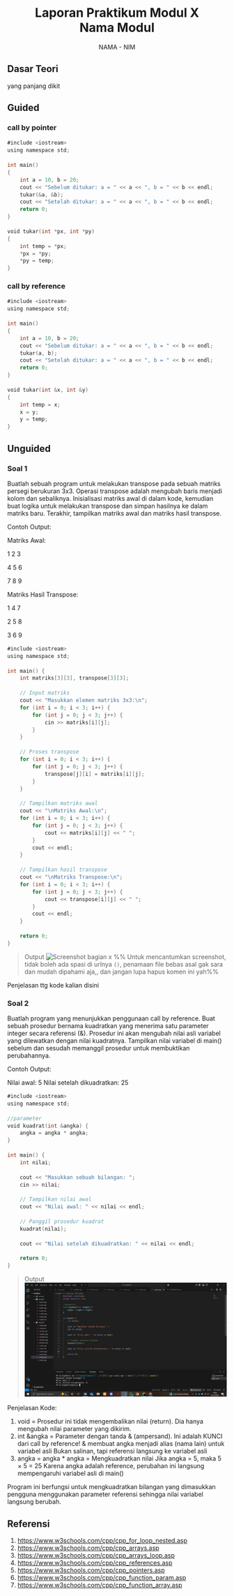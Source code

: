 # <h1 align="center">Laporan Praktikum Modul X <br> Nama Modul</h1>
<p align="center">NAMA - NIM</p>

## Dasar Teori

yang panjang dikit

## Guided

### call by pointer

```go
#include <iostream>
using namespace std;

int main()
{
    int a = 10, b = 20;
    cout << "Sebelum ditukar: a = " << a << ", b = " << b << endl;
    tukar(&a, &b);
    cout << "Setelah ditukar: a = " << a << ", b = " << b << endl;
    return 0;
}

void tukar(int *px, int *py)
{
    int temp = *px;
    *px = *py;
    *py = temp;
}
```

### call by reference

```go
#include <iostream>
using namespace std;

int main()
{
    int a = 10, b = 20;
    cout << "Sebelum ditukar: a = " << a << ", b = " << b << endl;
    tukar(a, b);
    cout << "Setelah ditukar: a = " << a << ", b = " << b << endl;
    return 0;
}

void tukar(int &x, int &y)
{
    int temp = x;
    x = y;
    y = temp;
}
```

## Unguided

### Soal 1

Buatlah sebuah program untuk melakukan transpose pada sebuah matriks persegi berukuran 3x3. Operasi transpose adalah mengubah baris menjadi kolom dan sebaliknya. Inisialisasi matriks awal di dalam kode, kemudian buat logika untuk melakukan transpose dan simpan hasilnya ke dalam matriks baru. Terakhir, tampilkan matriks awal dan matriks hasil transpose.

Contoh Output:

Matriks Awal:

1 2 3

4 5 6

7 8 9

Matriks Hasil Transpose:

1 4 7

2 5 8

3 6 9


```go
#include <iostream>
using namespace std;

int main() {
    int matriks[3][3], transpose[3][3];
    
    // Input matriks
    cout << "Masukkan elemen matriks 3x3:\n";
    for (int i = 0; i < 3; i++) {
        for (int j = 0; j < 3; j++) {
            cin >> matriks[i][j];
        }
    }
    
    // Proses transpose
    for (int i = 0; i < 3; i++) {
        for (int j = 0; j < 3; j++) {
            transpose[j][i] = matriks[i][j];
        }
    }
    
    // Tampilkan matriks awal
    cout << "\nMatriks Awal:\n";
    for (int i = 0; i < 3; i++) {
        for (int j = 0; j < 3; j++) {
            cout << matriks[i][j] << " ";
        }
        cout << endl;
    }
    
    // Tampilkan hasil transpose
    cout << "\nMatriks Transpose:\n";
    for (int i = 0; i < 3; i++) {
        for (int j = 0; j < 3; j++) {
            cout << transpose[i][j] << " ";
        }
        cout << endl;
    }
    
    return 0;
}
```

> Output
> ![Screenshot bagian x](output/screenshot_soal1.png)
> %% Untuk mencantumkan screenshot, tidak boleh ada spasi di urlnya `()`, penamaan file bebas asal gak sara dan mudah dipahami aja,, dan jangan lupa hapus komen ini yah%%

Penjelasan ttg kode kalian disini

### Soal 2

Buatlah program yang menunjukkan penggunaan call by reference. Buat sebuah prosedur bernama kuadratkan yang menerima satu parameter integer secara referensi (&). Prosedur ini akan mengubah nilai asli variabel yang dilewatkan dengan nilai kuadratnya. Tampilkan nilai variabel di main() sebelum dan sesudah memanggil prosedur untuk membuktikan perubahannya. 

Contoh Output:

Nilai awal: 5
Nilai setelah dikuadratkan: 25

```go
#include <iostream>
using namespace std;

//parameter
void kuadrat(int &angka) {
    angka = angka * angka;
}

int main() {
    int nilai;
    
    cout << "Masukkan sebuah bilangan: ";
    cin >> nilai;
    
    // Tampilkan nilai awal
    cout << "Nilai awal: " << nilai << endl;
    
    // Panggil prosedur kuadrat
    kuadrat(nilai);
    
    cout << "Nilai setelah dikuadratkan: " << nilai << endl;
    
    return 0;
}
```

> Output
> ![Screenshot bagian x](output/modul2no2.jpg)

Penjelasan Kode:

1. void = Prosedur ini tidak mengembalikan nilai (return). Dia hanya mengubah nilai parameter yang dikirim.
2. int &angka = Parameter dengan tanda & (ampersand). Ini adalah KUNCI dari call by reference!
    & membuat angka menjadi alias (nama lain) untuk variabel asli
    Bukan salinan, tapi referensi langsung ke variabel asli
3. angka = angka * angka = Mengkuadratkan nilai
    Jika angka = 5, maka 5 × 5 = 25
    Karena angka adalah reference, perubahan ini langsung mempengaruhi variabel asli di main()

Program ini berfungsi untuk mengkuadratkan bilangan yang dimasukkan pengguna menggunakan parameter referensi sehingga nilai variabel langsung berubah.

## Referensi

1. https://www.w3schools.com/cpp/cpp_for_loop_nested.asp
2. https://www.w3schools.com/cpp/cpp_arrays.asp
3. https://www.w3schools.com/cpp/cpp_arrays_loop.asp
4. https://www.w3schools.com/cpp/cpp_references.asp
5. https://www.w3schools.com/cpp/cpp_pointers.asp
6. https://www.w3schools.com/cpp/cpp_function_param.asp
7. https://www.w3schools.com/cpp/cpp_function_array.asp

